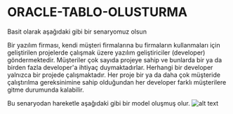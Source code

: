 # ORACLE-TABLO-OLUSTURMA
Basit olarak aşağıdaki gibi bir senaryomuz olsun

Bir yazılım firması, kendi müşteri firmalarına bu firmaların kullanmaları için geliştirilen projelerde çalışmak üzere yazılım geliştiriciler (developer) göndermektedir. 
Müşteriler çok sayıda projeye sahip ve bunlarda bir ya da birden fazla developer'a ihtiyaç duymaktadırlar. Herhangi bir developer yalnızca bir projede çalışmaktadır.
Her proje bir ya da daha çok müşteride çalıştırılma gereksinimine sahip olduğundan her developer farklı müşterilere gitme durumunda kalabilir.

Bu senaryodan hareketle aşağıdaki gibi bir model oluşmuş olur.
![alt text](file:///C:/Users/melek/OneDrive/Masa%C3%BCst%C3%BC/xyz/Kodluyoruz/oracle%C3%96dev/Model.png)

